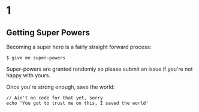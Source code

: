 # 1

## Getting Super Powers

Becoming a super hero is a fairly straight forward process:

```
$ give me super-powers
```

 Super-powers are granted randomly so please submit an issue if you're not happy with yours.

Once you're strong enough, save the world:

```
// Ain't no code for that yet, sorry
echo 'You got to trust me on this, I saved the world'
```



